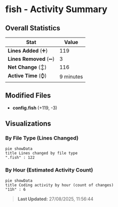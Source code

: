 # fish - Activity Summary 

## Overall Statistics

| Stat                   | Value                                                             |
| ---------------------- | ----------------------------------------------------------------- |
| **Lines Added** (➕)   | 119                                          |
| **Lines Removed** (➖) | 3                                        |
| **Net Change** (↕)    | 116                |
| **Active Time** (⌚)   | 9 minutes |


## Modified Files
- **config.fish** (+119, -3)

## Visualizations

### By File Type (Lines Changed)

```mermaid
pie showData
title Lines changed by file type
".fish" : 122
```

### By Hour (Estimated Activity Count)

```mermaid
pie showData
title Coding activity by hour (count of changes)
"11h" : 6
```


> **Last Updated:** 27/08/2025, 11:56:44